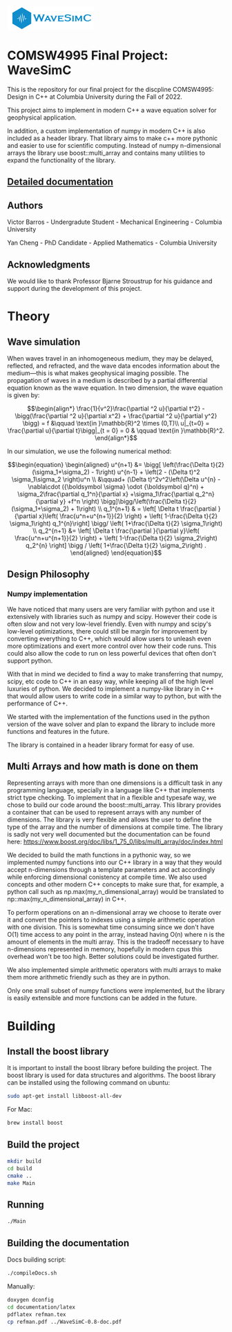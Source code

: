 ![WaveSimC](WaveSimCLogo.png)

# COMSW4995 Final Project: WaveSimC

This is the repository for our final project for the discpline COMSW4995: Design in C++ at Columbia University during the Fall of 2022.

This project aims to implement in modern C++ a wave equation solver for geophysical application.

In addition, a custom implementation of numpy in modern C++ is also included as a header library.
That library aims to make c++ more pythonic and easier to use for scientific computing.
Instead of numpy n-dimensional arrays the library use boost::multi_array and contains many utilities to expand the functionality of the library.

## [Detailed documentation](https://wavesimc.vbpage.net/)

## Authors

Victor Barros - Undergradute Student - Mechanical Engineering - Columbia University

Yan Cheng - PhD Candidate - Applied Mathematics - Columbia University

## Acknowledgments

We would like to thank Professor Bjarne Stroustrup for his guidance and support during the development of this project.

# Theory

## Wave simulation

When waves travel in an inhomogeneous medium, they may be delayed, reflected, and refracted, and the wave data encodes information about the medium—this is what makes geophysical imaging possible. The propagation of waves in a medium is described by a partial differential equation known as the wave equation. In two dimension, the wave equation is given by:

```math
\begin{align*}
\frac{1}{v^2}\frac{\partial ^2 u}{\partial t^2} - \bigg(\frac{\partial ^2 u}{\partial x^2} + \frac{\partial ^2 u}{\partial y^2} \bigg) = f &\qquad \text{in }\mathbb{R}^2 \times (0,T)\\
u|_{t=0} = \frac{\partial u}{\partial t}\bigg|_{t = 0} = 0 & \qquad \text{in }\mathbb{R}^2.
\end{align*}
```
In our simulation, we use the following numerical method:
```math
\begin{equation}
	\begin{aligned}
		u^{n+1}
		&= \bigg[ \left(\frac{\Delta t}{2}(\sigma_1+\sigma_2) - 1\right) u^{n-1}  + \left(2 - (\Delta t)^2 \sigma_1\sigma_2  \right)u^n \\
		&\qquad+ (\Delta t)^2v^2\left(\Delta u^{n} - \nabla\cdot ({\boldsymbol \sigma} \odot {\boldsymbol q}^n) + \sigma_2\frac{\partial  q_1^n}{\partial x} +\sigma_1\frac{\partial  q_2^n}{\partial y} +f^n \right) \bigg]\bigg/\left(\frac{\Delta t}{2}(\sigma_1+\sigma_2) + 1\right) \\
		q_1^{n+1} & = \left[ \Delta t \frac{\partial }{\partial x}\left( \frac{u^n+u^{n+1}}{2} \right) + \left( 1-\frac{\Delta t}{2} \sigma_1\right) q_1^{n}\right] \bigg/ \left( 1+\frac{\Delta t}{2} \sigma_1\right) \\
		q_2^{n+1} &= \left[ \Delta t \frac{\partial }{\partial y}\left( \frac{u^n+u^{n+1}}{2} \right) + \left( 1-\frac{\Delta t}{2} \sigma_2\right) q_2^{n} \right] \bigg / \left( 1+\frac{\Delta t}{2} \sigma_2\right) .
	\end{aligned}
\end{equation}
```

## Design Philosophy

### Numpy implementation

We have noticed that many users are very familiar with python and use it extensively with libraries such as numpy and scipy. However their code is often slow and not very low-level friendly. Even with numpy and scipy's low-level optimizations, there could still be margin for improvement by converting everything to C++, which would allow users to unleash even more optimizations and exert more control over how their code runs. This could also allow the code to run on less powerful devices that often don't support python.

With that in mind we decided to find a way to make transferring that numpy, scipy, etc code to C++ in an easy way, while keeping all of the high level luxuries of python. We decided to implement a numpy-like library in C++ that would allow users to write code in a similar way to python, but with the performance of C++.

We started with the implementation of the functions used in the python version of the wave solver and plan to expand the library to include more functions and features in the future.

The library is contained in a header library format for easy of use.

## Multi Arrays and how math is done on them

Representing arrays with more than one dimensions is a difficult task in any programming language, specially in a language like C++ that implements strict type checking. To implement that in a flexible and typesafe way, we chose to build our code around the boost::multi_array. This library provides a container that can be used to represent arrays with any number of dimensions. The library is very flexible and allows the user to define the type of the array and the number of dimensions at compile time. The library is sadly not very well documented but the documentation can be found here: https://www.boost.org/doc/libs/1_75_0/libs/multi_array/doc/index.html

We decided to build the math functions in a pythonic way, so we implemented numpy functions into our C++ library in a way that they would accept n-dimensions through a template parameters and act accordingly while enforcing dimensional conistency at compile time. We also used concepts and other modern C++ concepts to make sure that, for example, a python call such as np.max(my_n_dimensional_array) would be translated to np::max(my_n_dimensional_array) in C++.

To perform operations on an n-dimensional array we choose to iterate over it and convert the pointers to indexes using a simple arithmetic operation with one division. This is somewhat time consuming since we don't have O(1) time access to any point in the array, instead having O(n) where n is the amount of elements in the multi array. This is the tradeoff necessary to have n-dimensions represented in memory, hopefully in modern cpus this overhead won't be too high. Better solutions could be investigated further.

We also implemented simple arithmetic operators with multi arrays to make them more arithmetic friendly such as they are in python.

Only one small subset of numpy functions were implemented, but the library is easily extensible and more functions can be added in the future.

# Building

## Install the boost library

It is important to install the boost library before building the project. The boost library is used for data structures and algorithms. The boost library can be installed using the following command on ubuntu:

```bash
sudo apt-get install libboost-all-dev
```

For Mac:

```bash
brew install boost
```

## Build the project

```bash
mkdir build
cd build
cmake ..
make Main
```

## Running

```bash
./Main
```

## Building the documentation

Docs building script:

```bash
./compileDocs.sh
```

Manually:

```bash
doxygen dconfig
cd documentation/latex
pdflatex refman.tex
cp refman.pdf ../WaveSimC-0.8-doc.pdf
```
